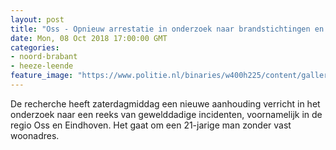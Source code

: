 ```yaml
---
layout: post
title: "Oss - Opnieuw arrestatie in onderzoek naar brandstichtingen en explosie"
date: Mon, 08 Oct 2018 17:00:00 GMT
categories: 
- noord-brabant 
- heeze-leende 
feature_image: "https://www.politie.nl/binaries/w400h225/content/gallery/politie/nieuws/2018/september/06-dh/arrestatieteam-in-volle-uitrusting_uitsnede.jpg"
---
```


De recherche heeft zaterdagmiddag een nieuwe aanhouding verricht in het onderzoek naar een reeks van gewelddadige incidenten, voornamelijk in de regio Oss en Eindhoven. Het gaat om een 21-jarige man zonder vast woonadres.
